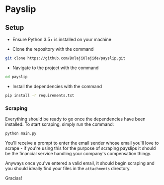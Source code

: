 # Payslip

## Setup

* Ensure Python 3.5+ is installed on your machine

* Clone the repository with the command

```bash
git clone https://github.com/BolajiOlajide/payslip.git
```

* Navigate to the project with the command

```bash
cd payslip
```

* Install the dependencies with the command

```bash
pip install -r requirements.txt
```

### Scraping

Everything should be ready to go once the dependencies have been installed. To start scraping, simply run the command:

```bash
python main.py
```

You'll receive a prompt to enter the email sender whose email you'll love to scrape - if you're using this for the purpose of scraping payslips it should be the financial service handling your company's compensation thingy.

Anyways once you've entered a valid email, it should begin scraping and you should ideally find your files in the `attachments` directory.

Gracias!
